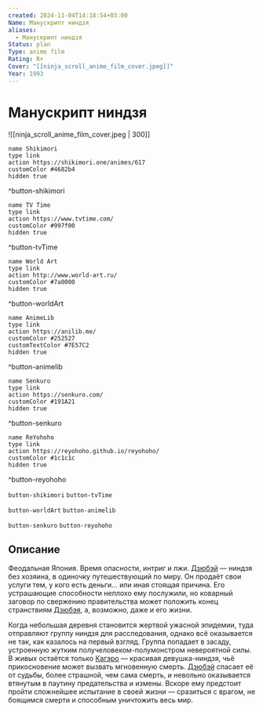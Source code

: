 ```yaml
---
created: 2024-11-04T14:18:54+03:00
Name: Манускрипт ниндзя
aliases:
  - Манускрипт ниндзя
Status: plan
Type: anime film
Rating: R+
Cover: "[[ninja_scroll_anime_film_cover.jpeg]]"
Year: 1993
---
```


# Манускрипт ниндзя

![[ninja_scroll_anime_film_cover.jpeg | 300]]

```button
name Shikimori
type link
action https://shikimori.one/animes/617
customColor #4682b4
hidden true
```
^button-shikimori

```button
name TV Time
type link
action https://www.tvtime.com/
customColor #997f00
hidden true
```
^button-tvTime

```button
name World Art
type link
action http://www.world-art.ru/
customColor #7a0000
hidden true
```
^button-worldArt

```button
name AnimeLib
type link
action https://anilib.me/
customColor #252527
customTextColor #7E57C2
hidden true
```
^button-animelib

```button
name Senkuro
type link
action https://senkuro.com/
customColor #191A21
hidden true
```
^button-senkuro

```button
name ReYohoho
type link
action https://reyohoho.github.io/reyohoho/
customColor #1c1c1c
hidden true
```
^button-reyohoho

`button-shikimori` `button-tvTime`

`button-worldArt` `button-animelib`

`button-senkuro` `button-reyohoho`

## Описание

Феодальная Япония. Время опасности, интриг и лжи. [Дзюбэй](https://shikimori.one/characters/4394-jubei-kibagami) — ниндзя без хозяина, в одиночку путешествующий по миру. Он продаёт свои услуги тем, у кого есть деньги... или иная стоящая причина. Его устрашающие способности неплохо ему послужили, но коварный заговор по свержению правительства может положить конец странствиям [Дзюбэя](https://shikimori.one/characters/4394-jubei-kibagami), а, возможно, даже и его жизни.

Когда небольшая деревня становится жертвой ужасной эпидемии, туда отправляют группу ниндзя для расследования, однако всё оказывается не так, как казалось на первый взгляд. Группа попадает в засаду, устроенную жутким получеловеком-полумонстром невероятной силы. В живых остаётся только [Кагэро](https://shikimori.one/characters/12173-kagero) — красивая девушка-ниндзя, чьё прикосновение может вызвать мгновенную смерть. [Дзюбэй](https://shikimori.one/characters/4394-jubei-kibagami) спасает её от судьбы, более страшной, чем сама смерть, и невольно оказывается втянутым в паутину предательства и измены. Вскоре ему предстоит пройти сложнейшее испытание в своей жизни — сразиться с врагом, не боящимся смерти и способным уничтожить весь мир.
